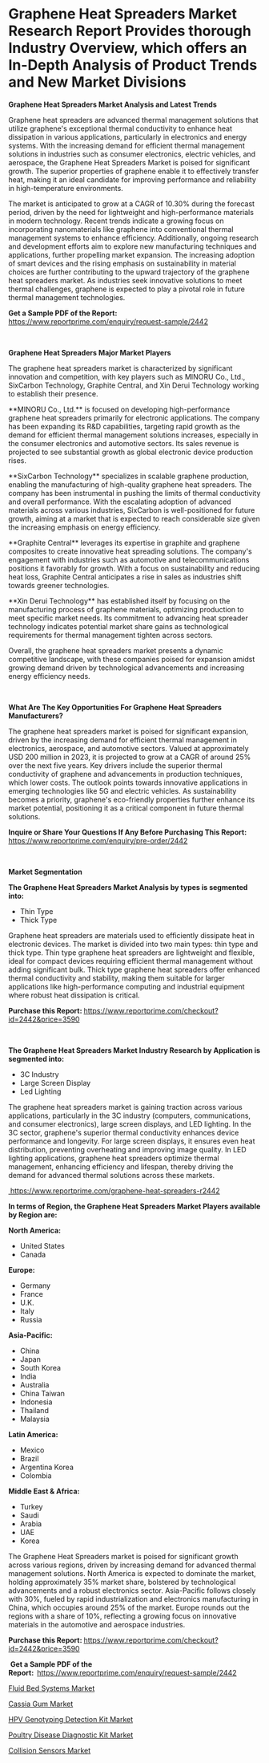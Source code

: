 <p><h1>Graphene Heat Spreaders Market Research Report Provides thorough Industry Overview, which offers an In-Depth Analysis of Product Trends and New Market Divisions</h1></p><p><strong>Graphene Heat Spreaders Market Analysis and Latest Trends</strong></p>
<p><p>Graphene heat spreaders are advanced thermal management solutions that utilize graphene's exceptional thermal conductivity to enhance heat dissipation in various applications, particularly in electronics and energy systems. With the increasing demand for efficient thermal management solutions in industries such as consumer electronics, electric vehicles, and aerospace, the Graphene Heat Spreaders Market is poised for significant growth. The superior properties of graphene enable it to effectively transfer heat, making it an ideal candidate for improving performance and reliability in high-temperature environments.</p><p>The market is anticipated to grow at a CAGR of 10.30% during the forecast period, driven by the need for lightweight and high-performance materials in modern technology. Recent trends indicate a growing focus on incorporating nanomaterials like graphene into conventional thermal management systems to enhance efficiency. Additionally, ongoing research and development efforts aim to explore new manufacturing techniques and applications, further propelling market expansion. The increasing adoption of smart devices and the rising emphasis on sustainability in material choices are further contributing to the upward trajectory of the graphene heat spreaders market. As industries seek innovative solutions to meet thermal challenges, graphene is expected to play a pivotal role in future thermal management technologies.</p></p>
<p><strong>Get a Sample PDF of the Report:&nbsp;</strong> <a href="https://www.reportprime.com/enquiry/request-sample/2442">https://www.reportprime.com/enquiry/request-sample/2442</a></p>
<p>&nbsp;</p>
<p><strong>Graphene Heat Spreaders Major Market Players</strong></p>
<p><p>The graphene heat spreaders market is characterized by significant innovation and competition, with key players such as MINORU Co., Ltd., SixCarbon Technology, Graphite Central, and Xin Derui Technology working to establish their presence.</p><p>**MINORU Co., Ltd.** is focused on developing high-performance graphene heat spreaders primarily for electronic applications. The company has been expanding its R&D capabilities, targeting rapid growth as the demand for efficient thermal management solutions increases, especially in the consumer electronics and automotive sectors. Its sales revenue is projected to see substantial growth as global electronic device production rises.</p><p>**SixCarbon Technology** specializes in scalable graphene production, enabling the manufacturing of high-quality graphene heat spreaders. The company has been instrumental in pushing the limits of thermal conductivity and overall performance. With the escalating adoption of advanced materials across various industries, SixCarbon is well-positioned for future growth, aiming at a market that is expected to reach considerable size given the increasing emphasis on energy efficiency.</p><p>**Graphite Central** leverages its expertise in graphite and graphene composites to create innovative heat spreading solutions. The company's engagement with industries such as automotive and telecommunications positions it favorably for growth. With a focus on sustainability and reducing heat loss, Graphite Central anticipates a rise in sales as industries shift towards greener technologies.</p><p>**Xin Derui Technology** has established itself by focusing on the manufacturing process of graphene materials, optimizing production to meet specific market needs. Its commitment to advancing heat spreader technology indicates potential market share gains as technological requirements for thermal management tighten across sectors.</p><p>Overall, the graphene heat spreaders market presents a dynamic competitive landscape, with these companies poised for expansion amidst growing demand driven by technological advancements and increasing energy efficiency needs.</p></p>
<p>&nbsp;</p>
<p><strong>What Are The Key Opportunities For Graphene Heat Spreaders Manufacturers?</strong></p>
<p><p>The graphene heat spreaders market is poised for significant expansion, driven by the increasing demand for efficient thermal management in electronics, aerospace, and automotive sectors. Valued at approximately USD 200 million in 2023, it is projected to grow at a CAGR of around 25% over the next five years. Key drivers include the superior thermal conductivity of graphene and advancements in production techniques, which lower costs. The outlook points towards innovative applications in emerging technologies like 5G and electric vehicles. As sustainability becomes a priority, graphene's eco-friendly properties further enhance its market potential, positioning it as a critical component in future thermal solutions.</p></p>
<p><strong>Inquire or Share Your Questions If Any Before Purchasing This Report:</strong> <a href="https://www.reportprime.com/enquiry/pre-order/2442">https://www.reportprime.com/enquiry/pre-order/2442</a></p>
<p>&nbsp;</p>
<p><strong>Market Segmentation</strong></p>
<p><strong>The Graphene Heat Spreaders Market Analysis by types is segmented into:</strong></p>
<p><ul><li>Thin Type</li><li>Thick Type</li></ul></p>
<p><p>Graphene heat spreaders are materials used to efficiently dissipate heat in electronic devices. The market is divided into two main types: thin type and thick type. Thin type graphene heat spreaders are lightweight and flexible, ideal for compact devices requiring efficient thermal management without adding significant bulk. Thick type graphene heat spreaders offer enhanced thermal conductivity and stability, making them suitable for larger applications like high-performance computing and industrial equipment where robust heat dissipation is critical.</p></p>
<p><strong>Purchase this Report:&nbsp;</strong><a href="https://www.reportprime.com/checkout?id=2442&price=3590">https://www.reportprime.com/checkout?id=2442&price=3590</a></p>
<p>&nbsp;</p>
<p><strong>The Graphene Heat Spreaders Market Industry Research by Application is segmented into:</strong></p>
<p><ul><li>3C Industry</li><li>Large Screen Display</li><li>Led Lighting</li></ul></p>
<p><p>The graphene heat spreaders market is gaining traction across various applications, particularly in the 3C industry (computers, communications, and consumer electronics), large screen displays, and LED lighting. In the 3C sector, graphene's superior thermal conductivity enhances device performance and longevity. For large screen displays, it ensures even heat distribution, preventing overheating and improving image quality. In LED lighting applications, graphene heat spreaders optimize thermal management, enhancing efficiency and lifespan, thereby driving the demand for advanced thermal solutions across these markets.</p></p>
<p><a href="https://www.reportprime.com/graphene-heat-spreaders-r2442">&nbsp;https://www.reportprime.com/graphene-heat-spreaders-r2442</a></p>
<p><strong>In terms of Region, the Graphene Heat Spreaders Market Players available by Region are:</strong></p>
<p>
    <p> <strong> North America: </strong>
        <ul>
            <li>United States</li>
            <li>Canada</li>
        </ul>
        </p> 
    <p> <strong> Europe: </strong>
        <ul>
            <li>Germany</li>
            <li>France</li>
            <li>U.K.</li>
            <li>Italy</li>
            <li>Russia</li>
        </ul>
        </p> 
    <p> <strong> Asia-Pacific: </strong>
        <ul>
            <li>China</li>
            <li>Japan</li>
            <li>South Korea</li>
            <li>India</li>
            <li>Australia</li>
            <li>China Taiwan</li>
            <li>Indonesia</li>
            <li>Thailand</li>
            <li>Malaysia</li>
        </ul>
        </p> 
    <p> <strong> Latin America: </strong>
        <ul>
            <li>Mexico</li>
            <li>Brazil</li>
            <li>Argentina Korea</li>
            <li>Colombia</li>
        </ul>
        </p> 
    <p> <strong> Middle East & Africa: </strong>
        <ul>
            <li>Turkey</li>
            <li>Saudi</li>
            <li>Arabia</li>
            <li>UAE</li>
            <li>Korea</li>
        </ul>
    </p>
    </p>
<p><p>The Graphene Heat Spreaders market is poised for significant growth across various regions, driven by increasing demand for advanced thermal management solutions. North America is expected to dominate the market, holding approximately 35% market share, bolstered by technological advancements and a robust electronics sector. Asia-Pacific follows closely with 30%, fueled by rapid industrialization and electronics manufacturing in China, which occupies around 25% of the market. Europe rounds out the regions with a share of 10%, reflecting a growing focus on innovative materials in the automotive and aerospace industries.</p></p>
<p><strong>Purchase this Report: </strong><a href="https://www.reportprime.com/checkout?id=2442&price=3590">https://www.reportprime.com/checkout?id=2442&price=3590</a></p>
<p>&nbsp;<strong>Get a Sample PDF of the Report:&nbsp;&nbsp;</strong><a href="https://www.reportprime.com/enquiry/request-sample/2442">https://www.reportprime.com/enquiry/request-sample/2442</a></p>
<p><strong></strong></p>
<p><p><a href="https://www.linkedin.com/pulse/how-regional-global-trends-shaping-fluid-bed-systems-market-cgoec?trackingId=4SzFLl7RQ5WR%2Fi24N%2BWQfQ%3D%3D">Fluid Bed Systems Market</a></p><p><a href="https://www.linkedin.com/pulse/global-market-pulse-trends-growth-analysis-cassia-gum-forecasted-ryd3f?trackingId=apgAK3jCSr26j%2FLJXMrhIA%3D%3D">Cassia Gum Market</a></p><p><a href="https://issuu.com/reportprime-2/docs/hpv-genotyping-detection-kit-market_314b953dbdb91a">HPV Genotyping Detection Kit Market</a></p><p><a href="https://issuu.com/reportprime-2/docs/poultry-disease-diagnostic-kit-mark_8a4a9f1e13b748">Poultry Disease Diagnostic Kit Market</a></p><p><a href="https://github.com/PeterParrish5/Market-Research-Report-List-6/blob/main/collision-sensors-market.md">Collision Sensors Market</a></p></p>